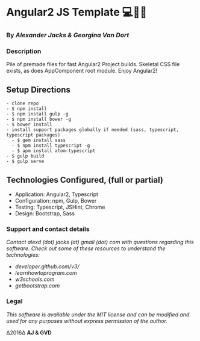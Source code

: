 # Angular2 JS Template :computer::notebook_with_decorative_cover::checkered_flag:
### By _Alexander Jacks & Georgina Van Dort_

### Description
Pile of premade files for fast Angular2 Project builds. Skeletal CSS file exists, as does AppComponent root module. Enjoy Angular2!

## Setup Directions
```
- clone repo
- $ npm install
- $ npm install gulp -g
- $ npm install bower -g
- $ bower install
- install support packages globally if needed (sass, typescript, typescript packages)
  - $ gem install sass
  - $ npm install typescript -g
  - $ apm install atom-typescript
- $ gulp build
- $ gulp serve
```

## Technologies Configured, (full or partial)
- Application: Angular2, Typescript
- Configuration: npm, Gulp, Bower
- Testing: Typescript, JSHint, Chrome
- Design: Bootstrap, Sass

### Support and contact details
_Contact alexd (dot) jacks (at) gmail (dot) com with questions regarding this software.
Check out some of these resources to understand the technologies:_
- _developer.github.com/v3/_
- _learnhowtoprogram.com_
- _w3schools.com_
- _getbootstrap.com_

### Legal
_This software is available under the MIT license and can be modified and used for any purposes without express permission of the author._

∆2016∆ **AJ & GVD**
